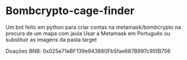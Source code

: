 # Bombcrypto-cage-finder
Um bot feito em python para criar contas na metamask/bombcrypto na procura de um mapa com jaula
Usar a Metamask em Português ou substituir as imagens da pasta target

Doações BNB: 0x025e71eBF139e943880Fb5fae687B997c95fB756
